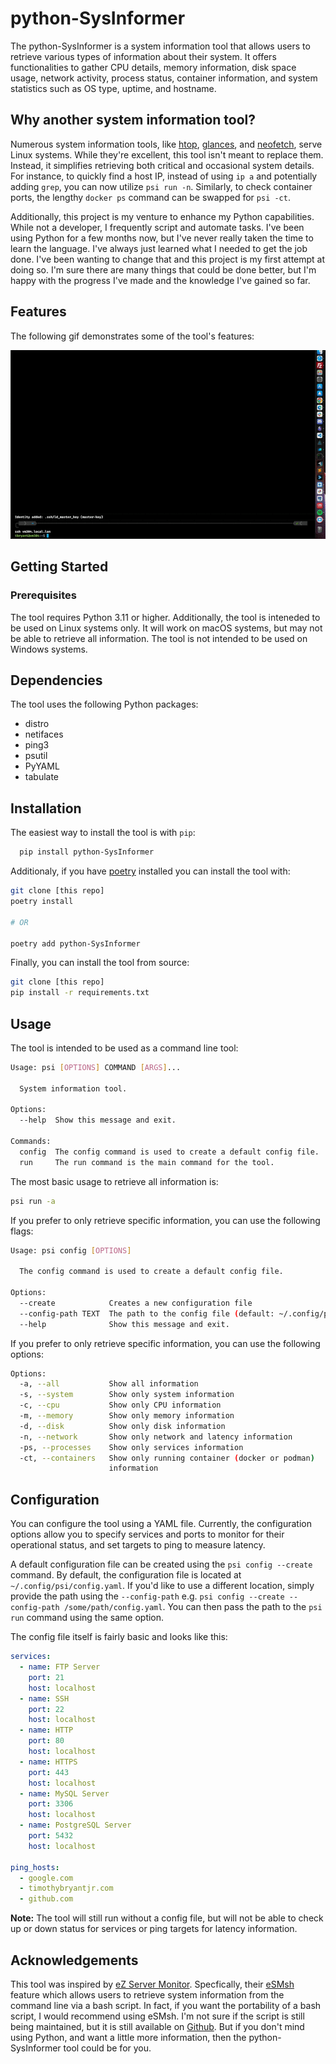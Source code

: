 # python-SysInformer

The python-SysInformer is a system information tool that allows users to retrieve various types of information about their system. It offers functionalities to gather CPU details, memory information, disk space usage, network activity, process status, container information, and system statistics such as OS type, uptime, and hostname.

## Why another system information tool?

Numerous system information tools, like [htop](https://htop.dev/), [glances](https://nicolargo.github.io/glances/), and [neofetch](https://github.com/dylanaraps/neofetch), serve Linux systems. While they're excellent, this tool isn't meant to replace them. Instead, it simplifies retrieving both critical and occasional system details. For instance, to quickly find a host IP, instead of using `ip a` and potentially adding `grep`, you can now utilize `psi run -n`. Similarly, to check container ports, the lengthy `docker ps` command can be swapped for `psi -ct`.

Additionally, this project is my venture to enhance my Python capabilities. While not a developer, I frequently script and automate tasks. I've been using Python for a few months now, but I've never really taken the time to learn the language. I've always just learned what I needed to get the job done. I've been wanting to change that and this project is my first attempt at doing so. I'm sure there are many things that could be done better, but I'm happy with the progress I've made and the knowledge I've gained so far.


## Features

The following gif demonstrates some of the tool's features:

![psi-gif](./images/psi.gif)

## Getting Started

### Prerequisites

The tool requires Python 3.11 or higher. Additionally, the tool is inteneded to be used on Linux systems only. It will work on macOS systems, but may not be able to retrieve all information. The tool is not intended to be used on Windows systems.

## Dependencies

The tool uses the following Python packages:

- distro
- netifaces
- ping3
- psutil
- PyYAML
- tabulate

## Installation

The easiest way to install the tool is with `pip`:

```bash
  pip install python-SysInformer
```

Additionaly, if you have [poetry](https://python-poetry.org/) installed you can install the tool with:

```bash
git clone [this repo]
poetry install

# OR

poetry add python-SysInformer
```

Finally, you can install the tool from source:

```bash
git clone [this repo]
pip install -r requirements.txt
```

## Usage

The tool is intended to be used as a command line tool:

```bash
Usage: psi [OPTIONS] COMMAND [ARGS]...

  System information tool.

Options:
  --help  Show this message and exit.

Commands:
  config  The config command is used to create a default config file.
  run     The run command is the main command for the tool.
```

The most basic usage to retrieve all information is:

```bash
psi run -a
```

If you prefer to only retrieve specific information, you can use the following flags:


```bash
Usage: psi config [OPTIONS]

  The config command is used to create a default config file.

Options:
  --create            Creates a new configuration file
  --config-path TEXT  The path to the config file (default: ~/.config/psi/config.yaml)
  --help              Show this message and exit.
```

If you prefer to only retrieve specific information, you can use the following options:

```bash
Options:
  -a, --all           Show all information
  -s, --system        Show only system information
  -c, --cpu           Show only CPU information
  -m, --memory        Show only memory information
  -d, --disk          Show only disk information
  -n, --network       Show only network and latency information
  -ps, --processes    Show only services information
  -ct, --containers   Show only running container (docker or podman)
                      information
```

## Configuration

You can configure the tool using a YAML file. Currently, the configuration options allow you to specify services and ports to monitor for their operational status, and set targets to ping to measure latency.

A default configuration file can be created using the `psi config --create` command. By default, the configuration file is located at `~/.config/psi/config.yaml`. If you'd like to use a different location, simply provide the path using the `--config-path` e.g. `psi config --create --config-path /some/path/config.yaml`. You can then pass the path to the `psi run` command using the same option.

The config file itself is fairly basic and looks like this:

```yaml
services:
  - name: FTP Server
    port: 21
    host: localhost
  - name: SSH
    port: 22
    host: localhost
  - name: HTTP
    port: 80
    host: localhost
  - name: HTTPS
    port: 443
    host: localhost
  - name: MySQL Server
    port: 3306
    host: localhost
  - name: PostgreSQL Server
    port: 5432
    host: localhost

ping_hosts:
  - google.com
  - timothybryantjr.com
  - github.com
```

**Note:** The tool will still run without a config file, but will not be able to check up or down status for services or ping targets for latency information.

## Acknowledgements

This tool was inspired by [eZ Server Monitor](https://www.ezservermonitor.com/). Specfically, their [eSMsh](https://www.ezservermonitor.com/esm-sh/features) feature which allows users to retrieve system information from the command line via a bash script. In fact, if you want the portability of a bash script, I would recommend using eSMsh. I'm not sure if the script is still being maintained, but it is still available on [Github](https://github.com/shevabam/ezservermonitor-sh). But if you don't mind using Python, and want a little more information, then the python-SysInformer tool could be for you.
